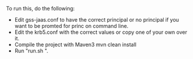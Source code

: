 To run this, do the following:

- Edit gss-jaas.conf to have the correct principal or no principal if you
want to be promted for princ on command line.
- Edit the krb5.conf with the correct values or copy one of your own over it.
- Compile the project with Maven3
  mvn clean install
- Run "run.sh <url>".